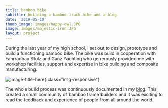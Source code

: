 ```yaml
---
title: bamboo bike
subtitle: building a bamboo track bike and a blog
date: '2019-05-10'
thumb_image: images/happy-owl.JPG
image: images/majestic-iron.JPG
layout: project
---
```

During the last year of my high school, I set out to design, prototype and build a functioning bamboo bike. The bike was build in cooperation with Fahrradbau Stolz and Ganz Yachting who generously provided me with workshop facilities, support and expertise in bike building and composite manufacturing.

![image-title-here](https://miromakes.com/images/majestic-iron.JPG){:class="img-responsive"}

The whole build process was continuously documented in my [blog](http://bambusrad.blogspot.com/). This created a small community of bamboo frame builders and it was exciting to read the feedback and experience of people from all around the world.